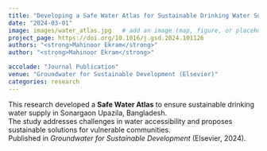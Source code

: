 ```yaml
---
title: "Developing a Safe Water Atlas for Sustainable Drinking Water Supply in Sonargaon Upazila, Bangladesh"
date: "2024-03-01"
image: images/water_atlas.jpg   # add an image (map, figure, or placeholder)
project_page: https://doi.org/10.1016/j.gsd.2024.101126
authors: "<strong>Mahinoor Ekram</strong>"
author: "<strong>Mahinoor Ekram</strong>"

accolade: "Journal Publication"
venue: "Groundwater for Sustainable Development (Elsevier)"
categories: research
---
```


This research developed a **Safe Water Atlas** to ensure sustainable drinking water supply in Sonargaon Upazila, Bangladesh.  
The study addresses challenges in water accessibility and proposes sustainable solutions for vulnerable communities.  
Published in *Groundwater for Sustainable Development* (Elsevier, 2024).
